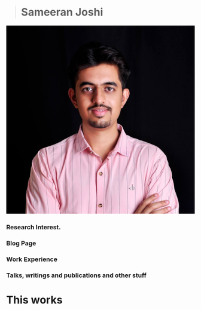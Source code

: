 <!-- 
**Sameeran Joshi**
1st year PhD Student
Working under Dr. Mary Hall<link me>
joshisameeran17_at_gmail_dot_com
___
-->

> # **Sameeran Joshi**
![This is profile pic](/joshi%2001.jpg)


### Research Interest.
### Blog Page
### Work Experience
### Talks, writings and publications and other stuff

# This works